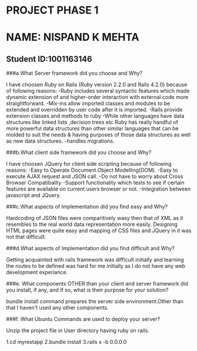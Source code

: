 PROJECT PHASE 1
===============

NAME: NISPAND K MEHTA
=====================


Student ID:1001163146
---------------------


###a.What Server framework did you choose and Why?

I have choosen Ruby on Rails (Ruby version 2.2.0 and Rails 4.2.0) because of following reasons:
-Ruby includes several syntactic features which made dynamic extension of and higher-order interaction with external code more straightforward.
-Mix-ins allow imported classes and modules to be extended and overridden by user code after it is imported.
-Rails provide extension classes and methods to ruby
-While other languages have data structures like linked lists ,decision trees etc Ruby has really handful of more powerful data structures than other similar languages that can be molded to suit the needs & having purposes of those data structures as well as new data structures.
-handles migrations.

###b.What client side framework did you choose and Why?

I have choosen JQuery for client side scripting because of following reasons:
-Easy to Operate Document Object Modelling(DOM).
-Easy to execute AJAX request and JSON call.
-Do not have to worry about Cross Browser Compatibality
-Support functionality which tests to see if certain features are available on current users browser or not.
-Integration between javascript and JQuery.


###c.What aspects of Implementation did you find easy and Why?

Hardcoding of JSON files were comparitively wasy then that of XML as it resembles to the real world data representation more easily.
Designing HTML pages were quite easy and mapping of CSS files and JQuery in it was not that difficult.

###d.What aspects of Implementation did you find difficult and Why?

Getting acquainted with rails framework was difficult initially and learning the routes to be defined was hard for me initially as I do not have any web development experiance.

###e. What components OTHER than your client and server framework did you install, if any, and if so, what is their purpose for your solution?

bundle install command prepares the server side environment.Other than that I haven't used any other components.

###f. What Ubuntu Commands are used to deploy your server?

Unzip the project file in User directory having ruby on rails.

1.cd myrestapp
2.bundle install
3.rails s -b 0.0.0.0


